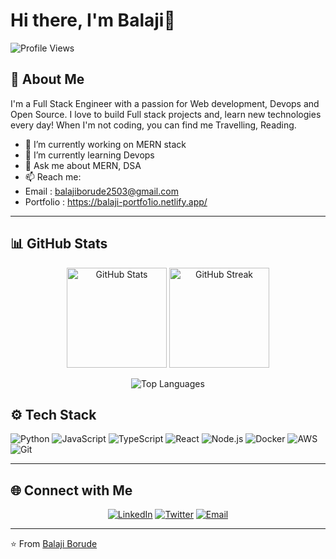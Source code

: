 # Hi there, I'm Balaji👋

![Profile Views](https://komarev.com/ghpvc/?username=balaji-borude&label=Profile%20views&color=0e75b6&style=flat)

## 🚀 About Me

I'm a Full Stack Engineer with a passion for Web development, Devops and Open Source. I love to build Full stack projects and, learn new technologies every day! When I'm not coding, you can find me Travelling, Reading.

- 🔭 I’m currently working on MERN stack
- 🌱 I’m currently learning Devops
- 💬 Ask me about MERN, DSA
- 📫 Reach me:
- Email     : [balajiborude2503@gmail.com](mailto:your.email@example.com)
- Portfolio : https://balaji-portfo1io.netlify.app/

---

## 📊 GitHub Stats

<p align="center">
  <img src="https://github-readme-stats.vercel.app/api?username=balaji-borude&show_icons=true&theme=radical" alt="GitHub Stats" height="160px"/>
  <img src="https://github-readme-streak-stats.herokuapp.com?user=balaji-borude&theme=radical&hide_border=true" alt="GitHub Streak" height="160px"/>
</p>

<p align="center">
  <img src="https://github-readme-stats.vercel.app/api/top-langs/?username=balaji-borude&layout=compact&theme=radical" alt="Top Languages"/>
</p>

## ⚙ Tech Stack

![Python](https://img.shields.io/badge/Python-3776AB?style=for-the-badge&logo=python&logoColor=white)
![JavaScript](https://img.shields.io/badge/JavaScript-F7DF1E?style=for-the-badge&logo=javascript&logoColor=black)
![TypeScript](https://img.shields.io/badge/TypeScript-3178C6?style=for-the-badge&logo=typescript&logoColor=white)
![React](https://img.shields.io/badge/React-61DAFB?style=for-the-badge&logo=react&logoColor=black)
![Node.js](https://img.shields.io/badge/Node.js-339933?style=for-the-badge&logo=node-dot-js&logoColor=white)
![Docker](https://img.shields.io/badge/Docker-2496ED?style=for-the-badge&logo=docker&logoColor=white)
![AWS](https://img.shields.io/badge/AWS-232F3E?style=for-the-badge&logo=amazon-aws&logoColor=white)
![Git](https://img.shields.io/badge/Git-F05032?style=for-the-badge&logo=git&logoColor=white)

---
## 🌐 Connect with Me

<p align="center">
  <a href="https://www.linkedin.com/in/balaji-borude/"><img src="https://img.shields.io/badge/LinkedIn-0077B5?style=for-the-badge&logo=linkedin&logoColor=white" alt="LinkedIn"/></a>
  <a href="https://twitter.com/balajiborude001"><img src="https://img.shields.io/badge/Twitter-1DA1F2?style=for-the-badge&logo=twitter&logoColor=white" alt="Twitter"/></a>
  <a href="mailto:balajiborude2503@gmail.com"><img src="https://img.shields.io/badge/Email-D14836?style=for-the-badge&logo=gmail&logoColor=white" alt="Email"/></a>
</p>

---

⭐ From [Balaji Borude](https://github.com/balaji-borude)
